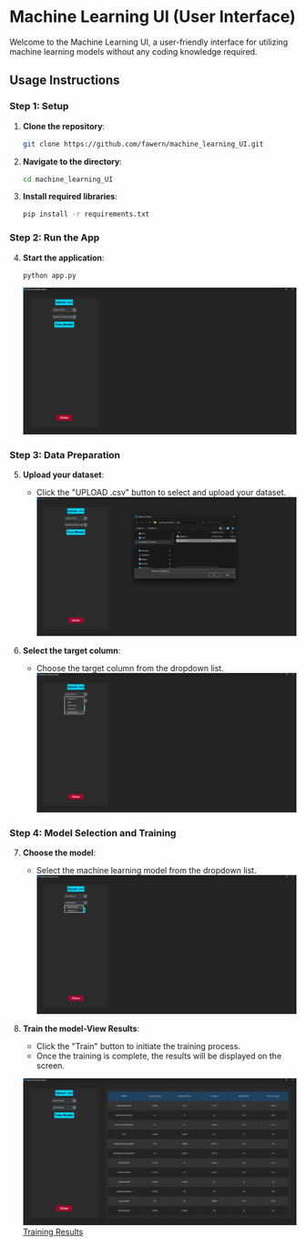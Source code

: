 # Machine Learning UI (User Interface)

Welcome to the Machine Learning UI, a user-friendly interface for utilizing machine learning models without any coding knowledge required.

## Usage Instructions

### Step 1: Setup

1. **Clone the repository**:

   ```bash
   git clone https://github.com/fawern/machine_learning_UI.git
   ```

2. **Navigate to the directory**:

   ```bash
   cd machine_learning_UI
   ```

3. **Install required libraries**:
   ```bash
   pip install -r requirements.txt
   ```

### Step 2: Run the App

4. **Start the application**:

   ```bash
   python app.py
   ```

   ![App Interface](./imgs/img_1.png)

### Step 3: Data Preparation

5. **Upload your dataset**:

   - Click the "UPLOAD .csv" button to select and upload your dataset.
     ![Upload Dataset](./imgs/img_2.png)

6. **Select the target column**:
   - Choose the target column from the dropdown list.
     ![Select Target Column](./imgs/img_3.png)

### Step 4: Model Selection and Training

7. **Choose the model**:

   - Select the machine learning model from the dropdown list.
     ![Select Model](./imgs/img_4.png)

8. **Train the model-View Results**:

   - Click the "Train" button to initiate the training process.
   - Once the training is complete, the results will be displayed on the screen.

   ![Train Model](./imgs/img_5.png)
   [Training Results](./imgs/img_6.png)

